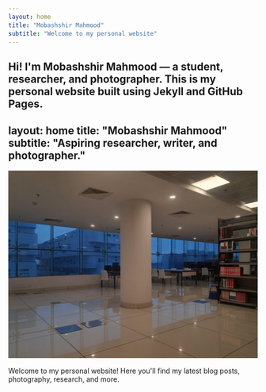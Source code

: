 ```yaml
---
layout: home
title: "Mobashshir Mahmood"
subtitle: "Welcome to my personal website"
---
```


Hi! I'm Mobashshir Mahmood — a student, researcher, and photographer. This is my personal website built using Jekyll and GitHub Pages.
---
layout: home
title: "Mobashshir Mahmood"
subtitle: "Aspiring researcher, writer, and photographer."
---

![Welcome Image](/assets/images/2nd.jpg)

Welcome to my personal website! Here you'll find my latest blog posts, photography, research, and more.
